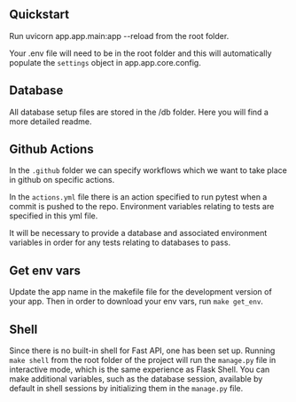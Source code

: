 ## Quickstart

Run uvicorn app.app.main:app --reload from the root folder.

Your .env file will need to be in the root folder and this will automatically populate the `settings` object in app.app.core.config.

## Database

All database setup files are stored in the /db folder. Here you will find a more detailed readme.

## Github Actions

In the `.github` folder we can specify workflows which we want to take place in github on specific actions.

In the `actions.yml` file there is an action specified to run pytest when a commit is pushed to the repo. Environment variables relating to tests are specified in this yml file.

It will be necessary to provide a database and associated environment variables in order for any tests relating to databases to pass.

## Get env vars

Update the app name in the makefile file for the development version of your app. Then in order to download your env vars, run `make get_env`.

## Shell

Since there is no built-in shell for Fast API, one has been set up. Running `make shell` from the root folder of the project will run the `manage.py` file in interactive mode, which is the same experience as Flask Shell. You can make additional variables, such as the database session, available by default in shell sessions by initializing them in the `manage.py` file.
